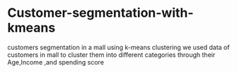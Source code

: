 # Customer-segmentation-with-kmeans
customers segmentation in a mall using k-means clustering 
we used data of customers in mall to cluster them into different categories through their Age,Income ,and spending score
